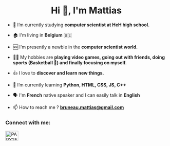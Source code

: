 <h1 align="center">Hi 👋, I'm Mattias</h1>

- 🔭 I’m currently studying **computer scientist at HeH high school.**

- 🏠 I'm living in **Belgium** 🇧🇪

- 🆕 I'm presently a newbie in the **computer scientist world.**

- 🧗‍♂️ My hobbies are **playing video games, going out with friends, doing sports (Basketball 🏀) and finally focusing on myself.**

- 👍 I love to **discover and learn new things.**

- 🌱 I’m currently learning **Python, HTML, CSS, JS, C++**

- 🗣️ I'm **French** native speaker and I can easily talk in **English**

- 📫 How to reach me ? 
 **bruneau.mattias@gmail.com**

<h3 align="left">Connect with me:</h3>
<p align="left">
<a href="https://discord.gg/PAPY2FAST#2222" target="blank"><img align="center" src="https://raw.githubusercontent.com/rahuldkjain/github-profile-readme-generator/master/src/images/icons/Social/discord.svg" alt="PAPY2FAST#2222" height="30" width="40" /></a>
</p>

